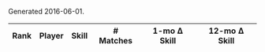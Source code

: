 Generated 2016-06-01.

| Rank | Player | Skill | # Matches | 1-mo Δ Skill | 12-mo Δ Skill |
|------|--------|-------|-----------|--------------|---------------|